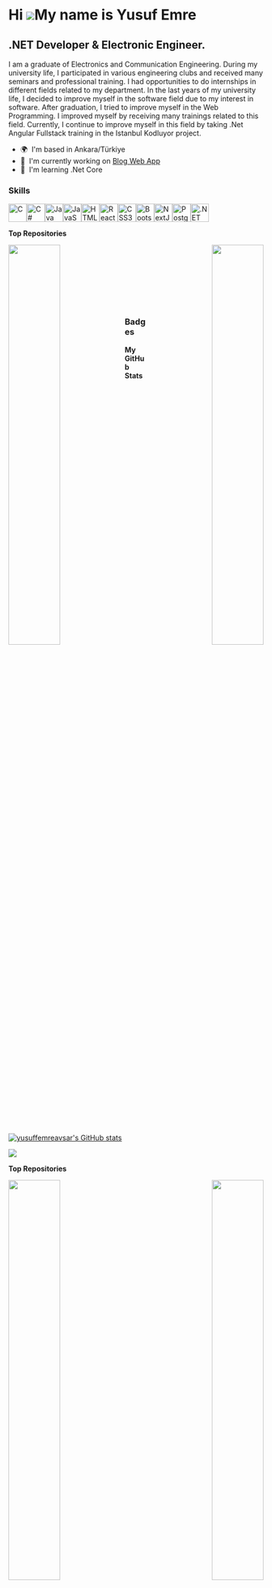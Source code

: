 Hi ![](https://user-images.githubusercontent.com/18350557/176309783-0785949b-9127-417c-8b55-ab5a4333674e.gif)My name is Yusuf Emre
==================================================================================================================================

.NET Developer & Electronic Engineer.
-------------------------------------

I am a graduate of Electronics and Communication Engineering. During my university life, I participated in various engineering clubs and received many seminars and professional training. I had opportunities to do internships in different fields related to my department. In the last years of my university life, I decided to improve myself in the software field due to my interest in software. After graduation, I tried to improve myself in the Web Programming. I improved myself by receiving many trainings related to this field. Currently, I continue to improve myself in this field by taking .Net Angular Fullstack training in the Istanbul Kodluyor project.

* 🌍  I'm based in Ankara/Türkiye
* 🚀  I'm currently working on [Blog Web App](http://github.com/yusuffemreavsar/Blog-Web-App)
* 🧠  I'm learning .Net Core

### Skills


<p align="left">
<a href="https://docs.microsoft.com/en-us/cpp/?view=msvc-170" target="_blank" rel="noreferrer"><img src="https://raw.githubusercontent.com/danielcranney/readme-generator/main/public/icons/skills/c-colored.svg" width="36" height="36" alt="C" /></a><a href="https://docs.microsoft.com/en-us/dotnet/csharp/" target="_blank" rel="noreferrer"><img src="https://raw.githubusercontent.com/danielcranney/readme-generator/main/public/icons/skills/csharp-colored.svg" width="36" height="36" alt="C#" /></a><a href="https://www.oracle.com/java/" target="_blank" rel="noreferrer"><img src="https://raw.githubusercontent.com/danielcranney/readme-generator/main/public/icons/skills/java-colored.svg" width="36" height="36" alt="Java" /></a><a href="https://developer.mozilla.org/en-US/docs/Web/JavaScript" target="_blank" rel="noreferrer"><img src="https://raw.githubusercontent.com/danielcranney/readme-generator/main/public/icons/skills/javascript-colored.svg" width="36" height="36" alt="JavaScript" /></a><a href="https://developer.mozilla.org/en-US/docs/Glossary/HTML5" target="_blank" rel="noreferrer"><img src="https://raw.githubusercontent.com/danielcranney/readme-generator/main/public/icons/skills/html5-colored.svg" width="36" height="36" alt="HTML5" /></a><a href="https://reactjs.org/" target="_blank" rel="noreferrer"><img src="https://raw.githubusercontent.com/danielcranney/readme-generator/main/public/icons/skills/react-colored.svg" width="36" height="36" alt="React" /></a><a href="https://www.w3.org/TR/CSS/#css" target="_blank" rel="noreferrer"><img src="https://raw.githubusercontent.com/danielcranney/readme-generator/main/public/icons/skills/css3-colored.svg" width="36" height="36" alt="CSS3" /></a><a href="https://getbootstrap.com/" target="_blank" rel="noreferrer"><img src="https://raw.githubusercontent.com/danielcranney/readme-generator/main/public/icons/skills/bootstrap-colored.svg" width="36" height="36" alt="Bootstrap" /></a><a href="https://nextjs.org/docs" target="_blank" rel="noreferrer"><img src="https://raw.githubusercontent.com/danielcranney/readme-generator/main/public/icons/skills/nextjs-colored-dark.svg" width="36" height="36" alt="NextJs" /></a><a href="https://www.postgresql.org/" target="_blank" rel="noreferrer"><img src="https://raw.githubusercontent.com/danielcranney/readme-generator/main/public/icons/skills/postgresql-colored.svg" width="36" height="36" alt="PostgreSQL" /></a><a href="https://dotnet.microsoft.com/en-us/" target="_blank" rel="noreferrer"><img src="https://raw.githubusercontent.com/danielcranney/readme-generator/main/public/icons/skills/dot-net-colored.svg" width="36" height="36" alt=".NET" /></a>
</p>

<b>Top Repositories</b>

<div width="100%" align="center"><a href="https://github.com/yusuffemreavsar/Blog-Web-App" align="left"><img align="left" width="45%" src="https://github-readme-stats.vercel.app/api/pin/?username=yusuffemreavsar&repo=Blog-Web-App&title_color=0891b2&text_color=ffffff&icon_color=0891b2&bg_color=1c1917&hide_border=true&locale=en" /></a><a href="https://github.com/yusuffemreavsar/tobeto-2a-csharp" align="right"><img align="right" width="45%" src="https://github-readme-stats.vercel.app/api/pin/?username=yusuffemreavsar&repo=tobeto-2a-csharp&title_color=0891b2&text_color=ffffff&icon_color=0891b2&bg_color=1c1917&hide_border=true&locale=en" /></a></div><br /><br /><br /><br /><br /><br /><br />

### Badges

<b>My GitHub Stats</b>

<a href="http://www.github.com/yusuffemreavsar"><img src="https://github-readme-stats.vercel.app/api?username=yusuffemreavsar&show_icons=true&hide=stars,prs,&title_color=0891b2&text_color=ffffff&icon_color=0891b2&bg_color=1c1917&hide_border=true&show_icons=true" alt="yusuffemreavsar's GitHub stats" /></a>

<a href="http://www.github.com/yusuffemreavsar"><img src="https://github-readme-streak-stats.herokuapp.com/?user=yusuffemreavsar&stroke=ffffff&background=1c1917&ring=0891b2&fire=0891b2&currStreakNum=ffffff&currStreakLabel=0891b2&sideNums=ffffff&sideLabels=ffffff&dates=ffffff&hide_border=true" /></a>

<b>Top Repositories</b>

<div width="100%" align="center"><a href="https://github.com/yusuffemreavsar/Blog-Web-App" align="left"><img align="left" width="45%" src="https://github-readme-stats.vercel.app/api/pin/?username=yusuffemreavsar&repo=Blog-Web-App&title_color=0891b2&text_color=ffffff&icon_color=0891b2&bg_color=1c1917&hide_border=true&locale=en" /></a><a href="https://github.com/yusuffemreavsar/tobeto-2a-csharp" align="right"><img align="right" width="45%" src="https://github-readme-stats.vercel.app/api/pin/?username=yusuffemreavsar&repo=tobeto-2a-csharp&title_color=0891b2&text_color=ffffff&icon_color=0891b2&bg_color=1c1917&hide_border=true&locale=en" /></a></div><br /><br /><br /><br /><br /><br /><br />
